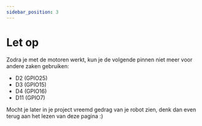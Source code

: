 ```yaml
---
sidebar_position: 3
---
```


# Let op

Zodra je met de motoren werkt, kun je de volgende pinnen niet meer voor andere zaken gebruiken:
- D2 (GPIO25)
- D3 (GPIO15)
- D4 (GPIO16)
- D11 (GPIO7)

Mocht je later in je project vreemd gedrag van je robot zien, denk dan even terug aan het lezen van deze pagina :)